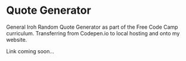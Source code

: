 # Quote Generator

General Iroh Random Quote Generator as part of the Free Code Camp curriculum. Transferring from Codepen.io to local hosting and onto my website.

Link coming soon...
